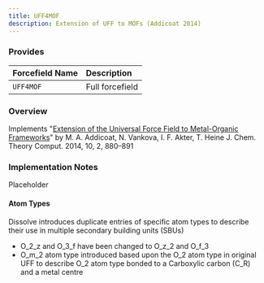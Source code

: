 ```yaml
---
title: UFF4MOF
description: Extension of UFF to MOFs (Addicoat 2014)
---
```


### Provides

|Forcefield Name|Description|
|:--------------|:----------|
|`UFF4MOF`|Full forcefield|

### Overview

Implements "[Extension of the Universal Force Field to Metal-Organic Frameworks](https://doi.org/10.1021/ct400952t)" by M. A. Addicoat, N. Vankova, I. F. Akter, T. Heine J. Chem. Theory Comput. 2014, 10, 2, 880–891

### Implementation Notes

Placeholder

#### Atom Types

Dissolve introduces duplicate entries of specific atom types to describe their use in multiple secondary building units (SBUs)
- O_2_z and O_3_f have been changed to O_z_2 and O_f_3
- O_m_2 atom type introduced based upon the O_2 atom type in original UFF to describe O_2 atom type bonded to a Carboxylic carbon (C_R) and a metal centre
